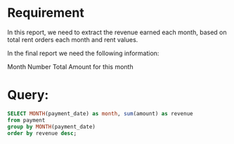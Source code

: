 # Requirement
In this report, we need to extract the revenue earned each month, based on total rent orders each month and rent values.

In the final report we need the following information:

Month Number
Total Amount for this month 

# Query:
````sql
SELECT MONTH(payment_date) as month, sum(amount) as revenue
from payment
group by MONTH(payment_date)
order by revenue desc;
````


